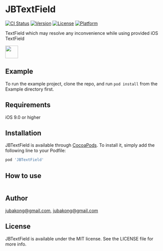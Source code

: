 # JBTextField

[![CI Status](https://img.shields.io/travis/jubakong@gmail.com/JBTextField.svg?style=flat)](https://travis-ci.org/jubakong@gmail.com/JBTextField)
[![Version](https://img.shields.io/cocoapods/v/JBTextField.svg?style=flat)](https://cocoapods.org/pods/JBTextField)
[![License](https://img.shields.io/cocoapods/l/JBTextField.svg?style=flat)](https://cocoapods.org/pods/JBTextField)
[![Platform](https://img.shields.io/cocoapods/p/JBTextField.svg?style=flat)](https://cocoapods.org/pods/JBTextField)

TextField which may resolve any inconvenience while using provided iOS TextField

<img src="https://user-images.githubusercontent.com/52398126/103440991-defaa500-4c8d-11eb-9efe-f7f7161bf474.gif" width="40" height="40" />

## Example

To run the example project, clone the repo, and run `pod install` from the Example directory first.

## Requirements
iOS 9.0 or higher

## Installation

JBTextField is available through [CocoaPods](https://cocoapods.org). To install
it, simply add the following line to your Podfile:

```ruby
pod 'JBTextField'
```

## How to use
```

```

## Author

jubakong@gmail.com, jubakong@gmail.com

## License

JBTextField is available under the MIT license. See the LICENSE file for more info.
